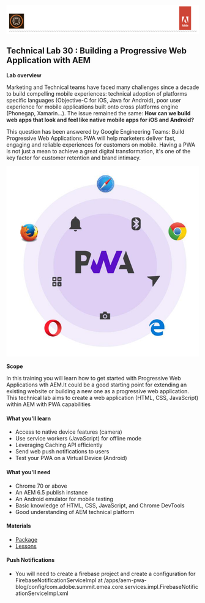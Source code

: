 ![AEM Adobe](chapters/images/logo/Lab-Header.png)  
## Technical Lab 30 : Building a Progressive Web Application with AEM

**Lab overview** 

 
Marketing and Technical teams have faced many challenges since a decade to build compelling mobile experiences: technical adoption 
of platforms specific languages (Objective-C for iOS, Java for Android), poor user experience for mobile applications built onto 
cross platforms engine (Phonegap, Xamarin...). The issue remained the same:  **How can we build web apps that look and feel like 
native mobile apps for iOS and Android?**

This question has been answered by Google Engineering Teams: Build Progressive Web Applications.PWA will help marketers deliver fast, 
engaging and reliable experiences for customers on mobile. Having a PWA is not just a mean to achieve a great digital 
transformation, it's one of the key factor for customer retention and brand intimacy.
  
 ![AEM Adobe PWA](chapters/images/others/pwa-icon.jpg)
 
**Scope**
 
In this training you will learn how to get started with Progressive Web Applications wth AEM.It could be a 
good starting point for extending an existing website or building a new one as a progressive web application.
This technical lab aims to create a web application (HTML, CSS, JavaScript) within AEM with PWA capabilities
 
#### What you'll learn

- Access to native device features (camera)
- Use service workers (JavaScript) for offline mode
- Leveraging Caching API efficiently
- Send web push notifications to users
- Test your PWA on a Virtual Device (Android)

#### What you'll need

- Chrome 70 or above
- An AEM 6.5 publish instance 
- An Android emulator for mobile testing
- Basic knowledge of HTML, CSS, JavaScript, and Chrome DevTools
- Good understanding of AEM technical platform 

#### Materials

- [Package](chapters/aem-pwa-blog.ui.reactor-1.4.0.zip) 
- [Lessons](chapters/lab30-final.pdf)

#### Push Notifications

- You will need to create a firebase project and create a configuration for FirebaseNotificationServiceImpl
at /apps/aem-pwa-blog/config/com.adobe.summit.emea.core.services.impl.FirebaseNotificationServiceImpl.xml

